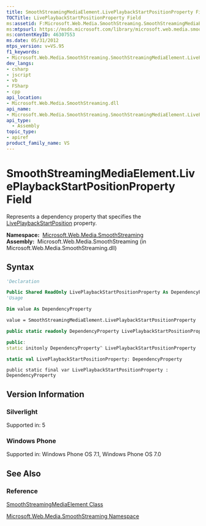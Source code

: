 ```yaml
---
title: SmoothStreamingMediaElement.LivePlaybackStartPositionProperty Field (Microsoft.Web.Media.SmoothStreaming)
TOCTitle: LivePlaybackStartPositionProperty Field
ms:assetid: F:Microsoft.Web.Media.SmoothStreaming.SmoothStreamingMediaElement.LivePlaybackStartPositionProperty
ms:mtpsurl: https://msdn.microsoft.com/library/microsoft.web.media.smoothstreaming.smoothstreamingmediaelement.liveplaybackstartpositionproperty(v=VS.95)
ms:contentKeyID: 46307553
ms.date: 05/31/2012
mtps_version: v=VS.95
f1_keywords:
- Microsoft.Web.Media.SmoothStreaming.SmoothStreamingMediaElement.LivePlaybackStartPositionProperty
dev_langs:
- csharp
- jscript
- vb
- FSharp
- cpp
api_location:
- Microsoft.Web.Media.SmoothStreaming.dll
api_name:
- Microsoft.Web.Media.SmoothStreaming.SmoothStreamingMediaElement.LivePlaybackStartPositionProperty
api_type:
  - Assembly
topic_type:
- apiref
product_family_name: VS
---
```


# SmoothStreamingMediaElement.LivePlaybackStartPositionProperty Field

Represents a dependency property that specifies the [LivePlaybackStartPosition](smoothstreamingmediaelement-liveplaybackstartposition-property-microsoft-web-media-smoothstreaming_1.md) property.

**Namespace:**  [Microsoft.Web.Media.SmoothStreaming](microsoft-web-media-smoothstreaming-namespace_1.md)  
**Assembly:**  Microsoft.Web.Media.SmoothStreaming (in Microsoft.Web.Media.SmoothStreaming.dll)

## Syntax

```vb
'Declaration

Public Shared ReadOnly LivePlaybackStartPositionProperty As DependencyProperty
'Usage

Dim value As DependencyProperty

value = SmoothStreamingMediaElement.LivePlaybackStartPositionProperty
```

```csharp
public static readonly DependencyProperty LivePlaybackStartPositionProperty
```

```cpp
public:
static initonly DependencyProperty^ LivePlaybackStartPositionProperty
```

``` fsharp
static val LivePlaybackStartPositionProperty: DependencyProperty
```

```jscript
public static final var LivePlaybackStartPositionProperty : DependencyProperty
```

## Version Information

### Silverlight

Supported in: 5  

### Windows Phone

Supported in: Windows Phone OS 7.1, Windows Phone OS 7.0  

## See Also

### Reference

[SmoothStreamingMediaElement Class](smoothstreamingmediaelement-class-microsoft-web-media-smoothstreaming_1.md)

[Microsoft.Web.Media.SmoothStreaming Namespace](microsoft-web-media-smoothstreaming-namespace_1.md)

